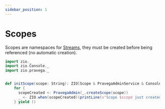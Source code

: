 ```yaml
---
sidebar_position: 1
---
```

# Scopes
Scopes are namespaces for [Streams](stream.md), they must be created before being referenced (no automatic creation).


```scala mdoc:invisible
import zio._
import zio.Console._
import zio.pravega._
```

```scala mdoc

def initScope(scope: String): ZIO[Scope & PravegaAdminService & Console,Throwable,Unit] =
    for {
      scopeCreated <- PravegaAdmin(_.createScope(scope))
      _ <- ZIO.when(scopeCreated)(printLine(s"Scope $scope just created"))
    } yield ()

```
